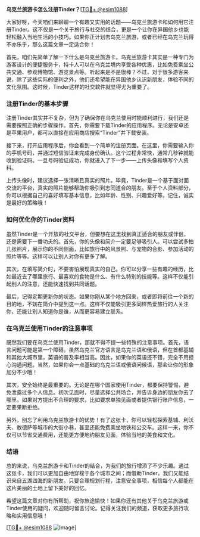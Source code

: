 **乌克兰旅游卡怎么注册Tinder？**[[TG💪+ @esim1088](https://t.me/s/esim1088)]

大家好呀，今天咱们来聊聊一个有趣又实用的话题——乌克兰旅游卡和如何用它注册Tinder。这不仅是一个关于旅行与社交的结合，更是一个让你在异国他乡也能轻松融入当地生活的小技巧。如果你正计划去乌克兰旅游，或者已经在乌克兰玩得不亦乐乎，那么这篇文章一定适合你！

首先，咱们先简单了解一下什么是乌克兰旅游卡。乌克兰旅游卡其实是一种专门为游客设计的便捷服务卡，持卡人可以在乌克兰境内享受各种优惠，比如免费乘坐公共交通、参观博物馆、游览景点等。听起来是不是很棒？不过，对于很多游客来说，除了这些实际的便利之外，他们还希望能在异国他乡认识新朋友，体验不同的文化氛围。这时候，Tinder这样的社交软件就显得尤为重要了。

### 注册Tinder的基本步骤

注册Tinder其实并不复杂，但为了确保你在乌克兰使用时能顺利进行，我们还是需要按照正确的步骤操作。首先，你需要下载Tinder的应用程序。无论是安卓还是苹果用户，都可以直接在应用商店搜索“Tinder”并下载安装。

接下来，打开应用程序后，你会看到一个简单的注册页面。在这里，你需要输入你的手机号码，并通过短信验证来完成身份确认。这个过程非常快，通常几秒钟就能收到验证码。一旦号码验证成功，你就进入了下一步——上传头像和填写个人资料。

上传头像时，建议选择一张清晰且真实的照片。毕竟，Tinder是一个基于面对面交流的平台，真实的照片能够帮助你吸引到志同道合的朋友。至于个人资料部分，你可以根据自己的喜好填写基本信息，比如年龄、性别、兴趣爱好等。记住，诚实是最好的策略哦！

### 如何优化你的Tinder资料

虽然Tinder是一个开放的社交平台，但要想在这里找到真正适合的朋友或伴侣，还是需要下一番功夫的。首先，你的头像和简介一定要足够吸引人。可以尝试多拍几张照片，展示你的不同侧面，比如旅行中的风景照、与宠物的合影、参加活动的照片等等。这样可以让别人对你有更多了解。

其次，在填写简介时，不要害怕展现真实的自己。你可以分享一些有趣的经历，比如最近去了哪里旅行、最喜欢的食物是什么、有什么特别的技能等。这样不仅能引起别人的注意，还能快速找到共同话题。

最后，记得定期更新你的状态。如果你刚从某个地方回来，或者即将前往一个新的目的地，不妨在简介中提到这一点。这样不仅能吸引更多同样热爱旅行的人关注你，还能让别人知道你是谁，从而更容易建立联系。

### 在乌克兰使用Tinder的注意事项

既然我们要在乌克兰使用Tinder，那就不得不提一些特殊的注意事项。首先，语言问题可能是第一个障碍。虽然乌克兰官方语言是乌克兰语和俄语，但在首都基辅和其他大城市里，英语的普及率相当高。因此，如果你的英语还不错，完全不用担心沟通问题。当然，如果你会一点基础的乌克兰语或俄语问候语，那会让你的形象加分不少哦！

其次，安全始终是最重要的。无论是在哪个国家使用Tinder，都要保持警惕，避免泄露过多个人信息。初次见面时，尽量选择公共场合，并告诉身边的朋友你去了哪里。如果对方提出不合理的要求，比如要求单独见面或者提供银行账户信息，一定要果断拒绝。

另外，别忘了利用乌克兰旅游卡的优势！有了这张卡，你可以轻松探索基辅、利沃夫、敖德萨等城市的大街小巷，甚至还能免费乘坐地铁和公交车。这样一来，你不仅可以节省交通费用，还能更方便地约朋友见面，体验当地的美食和文化。

### 结语

总的来说，乌克兰旅游卡和Tinder的结合，为我们的旅行增添了不少乐趣。通过这张卡，我们可以更加自由地穿梭于各个城市之间；而借助Tinder，我们又能结识来自五湖四海的新朋友。只要合理规划行程，注意安全事项，相信每个人都能在这片美丽的土地上留下美好的回忆。

希望这篇文章对你有所帮助，祝你旅途愉快！如果你还有其他关于乌克兰旅游或Tinder使用的疑问，欢迎随时留言讨论。记得关注我们的频道，获取更多旅行攻略和实用信息哦！

[[TG💪+ @esim1088](https://t.me/s/esim1088) ![Image](https://i.postimg.cc/4NQfJmqS/Snipaste-2025-05-13-00-14-12.png)]